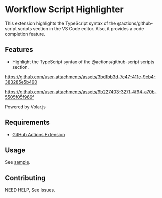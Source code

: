 # Workflow Script Highlighter

This extension highlights the TypeScript syntax of the @actions/github-script scripts section in the VS Code editor.
Also, it provides a code completion feature.

## Features

- Highlight the TypeScript syntax of the @actions/github-script scripts section.

<!-- For GitHub -->
https://github.com/user-attachments/assets/3bdfbb3d-7c47-411e-9cb4-383285e5b490

<!-- For Marketplace -->
<!-- ![Completion](./images/completion.gif) -->

<!-- For GitHub -->
https://github.com/user-attachments/assets/9b227403-327f-4f94-a70b-5505f05f966f

<!-- For Marketplace -->
<!-- ![Definition](./images/definition.gif) -->

Powered by Volar.js

## Requirements

- [GitHub Actions Extension](https://marketplace.visualstudio.com/items?itemName=GitHub.vscode-github-actions)

## Usage

See [sample](https://github.com/yamachu/workflow-script-highlighter/tree/main/sample).

## Contributing

NEED HELP, See Issues.
